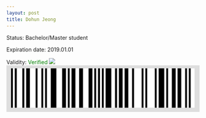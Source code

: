 ```yaml
---
layout: post
title: Dohun Jeong
---
```


Status: Bachelor/Master student

Expiration date: 2019.01.01

Validity: <font color="green"> Verified</font> 
![](/members/img/Dohun_Jeong.png)
![](/members/img/bar.png)
